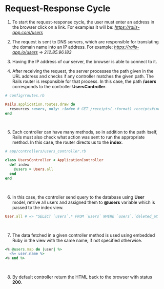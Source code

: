 # Request-Response Cycle

1. To start the request-response cycle, the user must enter an address in the browser click on a link. For examples it will be: _https://rails-app.com/users_

2. The request is sent to DNS servers, which are responsible for translating the domain name into an IP address. For example:  _https://rails-app.io/users_ _=> 212.85.96.183_

3. Having the IP address of our server, the browser is able to connect to it.

4. After receiving the request, the server processes the path given in the URL address and checks if any controller matches the given path. The Rails router is responsible for that process. In this case, the path **/users** corresponds to the controller **UsersController**.

``` Ruby
# config/routes.rb

Rails.application.routes.draw do
  resources :users, only: :index # GET /receipts(.:format) receipts#index
end
```
<br>

5. Each controller can have many methods, so in addition to the path itself, Rails must also check what action was sent to run the appropriate method. In this case, the router directs us to the **index**.

``` Ruby
# app/controllers/users_controller.rb

class UsersController < ApplicationController
  def index
    @users = Users.all
  end
end
```
<br>

6. In this case, the controller send query to the database using **User** model, retrive all users and assigned them to **@users** variable which is passed to the index view.

``` Ruby
User.all # => "SELECT `users`.* FROM `users` WHERE `users`.`deleted_at` IS NULL ORDER BY `users`.`name` ASC"
```
<br>

7. The data fetched in a given controller method is used using embedded Ruby in the view with the same name, if not specified otherwise.

``` Ruby
<% @users.map do |user| %>
  <%= user.name %>
<% end %>
```
<br>

8. By default controller return the HTML back to the browser with status **200**.
